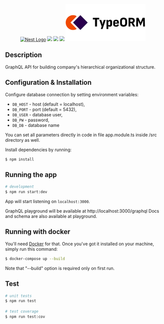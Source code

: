 <p align="center">
  <a href="http://nestjs.com/" target="blank"><img src="https://nestjs.com/img/logo_text.svg" height="120" alt="Nest Logo" /></a>
  <a href="https://graphql.org/"><img src="https://graphql.org/img/logo.svg" height="120"></a>
  <a href="https://www.postgresql.org/"><img src="https://wiki.postgresql.org/images/thumb/a/a4/PostgreSQL_logo.3colors.svg/540px-PostgreSQL_logo.3colors.svg.png" height="120"></a>
  <a href="https://www.docker.com/"><img src="https://www.docker.com/sites/default/files/d8/2019-07/vertical-logo-monochromatic.png" height="120"></a>
  <a href="https://github.com/typeorm/typeorm"><img src="https://github.com/typeorm/typeorm/raw/master/resources/logo_big.png" height="120"></a>
</p>

[travis-image]: https://api.travis-ci.org/nestjs/nest.svg?branch=master
[travis-url]: https://travis-ci.org/nestjs/nest
[linux-image]: https://img.shields.io/travis/nestjs/nest/master.svg?label=linux
[linux-url]: https://travis-ci.org/nestjs/nest
  
  <p align="center"></p>

## Description

GraphQL API for building company's hierarchical organizational structure.

## Configuration & Installation

Configure database connection by setting environment variables: 
- `DB_HOST` - host (default = localhost), 
- `DB_PORT` - port (default = 5432), 
- `DB_USER` - database user, 
- `DB_PW` - password,
- `DB_DB` - database name

You can set all parameters directly in code in file app.module.ts inside /src directory as well.

Install dependencies by running:

```bash
$ npm install
```

## Running the app

```bash
# development
$ npm run start:dev
```

App will start listening on `localhost:3000`.

GraphQL playground will be available at http://localhost:3000/graphql
Docs and schema are also available at playground.

## Running with docker

You'll need [Docker](https://www.docker.com/) for that. Once you've got it installed on your machine, simply run this command:

```bash
$ docker-compose up --build
```

Note that "--build" option is required only on first run.

## Test

```bash
# unit tests
$ npm run test

# test coverage
$ npm run test:cov
```
